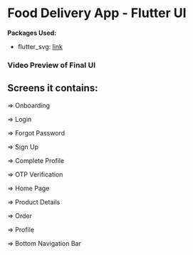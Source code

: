 # Food Delivery App - Flutter UI 

**Packages Used:**

- flutter_svg: [link](https://pub.dev/packages/flutter_svg)

### Video Preview of Final UI

## Screens it contains:

=> Onboarding

=> Login

=> Forgot Password

=> Sign Up

=> Complete Profile

=> OTP Verification

=> Home Page

=> Product Details

=> Order

=> Profile

=> Bottom Navigation Bar



